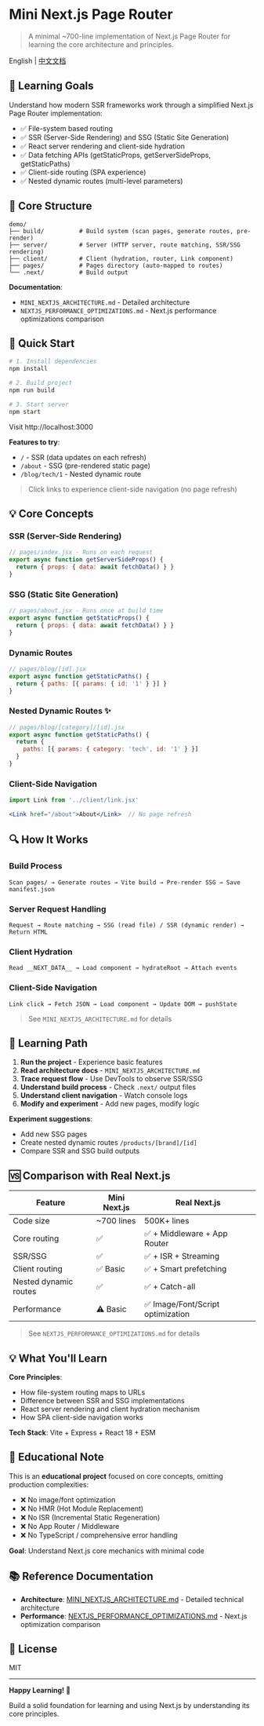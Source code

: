 # Mini Next.js Page Router

> A minimal ~700-line implementation of Next.js Page Router for learning the core architecture and principles.

English | [中文文档](./README_CN.md)

## 🎯 Learning Goals

Understand how modern SSR frameworks work through a simplified Next.js Page Router implementation:

- ✅ File-system based routing
- ✅ SSR (Server-Side Rendering) and SSG (Static Site Generation)
- ✅ React server rendering and client-side hydration
- ✅ Data fetching APIs (getStaticProps, getServerSideProps, getStaticPaths)
- ✅ Client-side routing (SPA experience)
- ✅ Nested dynamic routes (multi-level parameters)

## 📁 Core Structure

```
demo/
├── build/          # Build system (scan pages, generate routes, pre-render)
├── server/         # Server (HTTP server, route matching, SSR/SSG rendering)
├── client/         # Client (hydration, router, Link component)
├── pages/          # Pages directory (auto-mapped to routes)
└── .next/          # Build output
```

**Documentation**:
- `MINI_NEXTJS_ARCHITECTURE.md` - Detailed architecture
- `NEXTJS_PERFORMANCE_OPTIMIZATIONS.md` - Next.js performance optimizations comparison

## 🚀 Quick Start

```bash
# 1. Install dependencies
npm install

# 2. Build project
npm run build

# 3. Start server
npm start
```

Visit http://localhost:3000

**Features to try**:
- `/` - SSR (data updates on each refresh)
- `/about` - SSG (pre-rendered static page)
- `/blog/tech/1` - Nested dynamic route

> Click links to experience client-side navigation (no page refresh)

## 💡 Core Concepts

### SSR (Server-Side Rendering)
```jsx
// pages/index.jsx - Runs on each request
export async function getServerSideProps() {
  return { props: { data: await fetchData() } }
}
```

### SSG (Static Site Generation)
```jsx
// pages/about.jsx - Runs once at build time
export async function getStaticProps() {
  return { props: { data: await fetchData() } }
}
```

### Dynamic Routes
```jsx
// pages/blog/[id].jsx
export async function getStaticPaths() {
  return { paths: [{ params: { id: '1' } }] }
}
```

### Nested Dynamic Routes ✨
```jsx
// pages/blog/[category]/[id].jsx
export async function getStaticPaths() {
  return {
    paths: [{ params: { category: 'tech', id: '1' } }]
  }
}
```

### Client-Side Navigation
```jsx
import Link from '../client/link.jsx'

<Link href="/about">About</Link>  // No page refresh
```

## 🔍 How It Works

### Build Process
```
Scan pages/ → Generate routes → Vite build → Pre-render SSG → Save manifest.json
```

### Server Request Handling
```
Request → Route matching → SSG (read file) / SSR (dynamic render) → Return HTML
```

### Client Hydration
```
Read __NEXT_DATA__ → Load component → hydrateRoot → Attach events
```

### Client-Side Navigation
```
Link click → Fetch JSON → Load component → Update DOM → pushState
```

> See `MINI_NEXTJS_ARCHITECTURE.md` for details

## 📖 Learning Path

1. **Run the project** - Experience basic features
2. **Read architecture docs** - `MINI_NEXTJS_ARCHITECTURE.md`
3. **Trace request flow** - Use DevTools to observe SSR/SSG
4. **Understand build process** - Check `.next/` output files
5. **Understand client navigation** - Watch console logs
6. **Modify and experiment** - Add new pages, modify logic

**Experiment suggestions**:
- Add new SSG pages
- Create nested dynamic routes `/products/[brand]/[id]`
- Compare SSR and SSG build outputs

## 🆚 Comparison with Real Next.js

| Feature | Mini Next.js | Real Next.js |
|---------|--------------|--------------|
| Code size | ~700 lines | 500K+ lines |
| Core routing | ✅ | ✅ + Middleware + App Router |
| SSR/SSG | ✅ | ✅ + ISR + Streaming |
| Client routing | ✅ Basic | ✅ + Smart prefetching |
| Nested dynamic routes | ✅ | ✅ + Catch-all |
| Performance | ⚠️ Basic | ✅ Image/Font/Script optimization |

> See `NEXTJS_PERFORMANCE_OPTIMIZATIONS.md` for details

## 💡 What You'll Learn

**Core Principles**:
- How file-system routing maps to URLs
- Difference between SSR and SSG implementations
- React server rendering and client hydration mechanism
- How SPA client-side navigation works

**Tech Stack**: Vite + Express + React 18 + ESM

## 📝 Educational Note

This is an **educational project** focused on core concepts, omitting production complexities:
- ❌ No image/font optimization
- ❌ No HMR (Hot Module Replacement)
- ❌ No ISR (Incremental Static Regeneration)
- ❌ No App Router / Middleware
- ❌ No TypeScript / comprehensive error handling

**Goal**: Understand Next.js core mechanics with minimal code

## 📚 Reference Documentation

- **Architecture**: [MINI_NEXTJS_ARCHITECTURE.md](./MINI_NEXTJS_ARCHITECTURE.md) - Detailed technical architecture
- **Performance**: [NEXTJS_PERFORMANCE_OPTIMIZATIONS.md](./NEXTJS_PERFORMANCE_OPTIMIZATIONS.md) - Next.js optimization comparison

## 📄 License

MIT

---

**Happy Learning! 🎉**

Build a solid foundation for learning and using Next.js by understanding its core principles.
